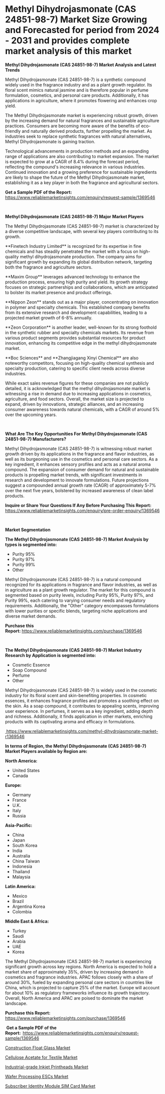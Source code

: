 <p><h1>Methyl Dihydrojasmonate (CAS 24851-98-7) Market Size Growing and Forecasted for period from 2024 - 2031 and provides complete market analysis of this market</h1></p><p><strong>Methyl Dihydrojasmonate (CAS 24851-98-7) Market Analysis and Latest Trends</strong></p>
<p><p>Methyl Dihydrojasmonate (CAS 24851-98-7) is a synthetic compound widely used in the fragrance industry and as a plant growth regulator. Its floral scent mimics natural jasmine and is therefore popular in perfume formulation, cosmetics, and personal care products. Additionally, it has applications in agriculture, where it promotes flowering and enhances crop yield.</p><p>The Methyl Dihydrojasmonate market is experiencing robust growth, driven by the increasing demand for natural fragrances and sustainable agriculture practices. Consumers are becoming more aware of the benefits of eco-friendly and naturally derived products, further propelling the market. As industries seek to replace synthetic fragrances with natural alternatives, Methyl Dihydrojasmonate is gaining traction.</p><p>Technological advancements in production methods and an expanding range of applications are also contributing to market expansion. The market is expected to grow at a CAGR of 8.4% during the forecast period, reflecting the compound's increasing relevance in various industries. Continued innovation and a growing preference for sustainable ingredients are likely to shape the future of the Methyl Dihydrojasmonate market, establishing it as a key player in both the fragrance and agricultural sectors.</p></p>
<p><strong>Get a Sample PDF of the Report:&nbsp;</strong> <a href="https://www.reliablemarketinsights.com/enquiry/request-sample/1369546?utm_campaign=1549&utm_medium=2&utm_source=Github&utm_content=ia&utm_term=11102024&utm_id=methyl-dihydrojasmonate-cas-24851-98-7">https://www.reliablemarketinsights.com/enquiry/request-sample/1369546</a></p>
<p>&nbsp;</p>
<p><strong>Methyl Dihydrojasmonate (CAS 24851-98-7) Major Market Players</strong></p>
<p><p>The Methyl Dihydrojasmonate (CAS 24851-98-7) market is characterized by a diverse competitive landscape, with several key players contributing to its growth. </p><p>**Finetech Industry Limited** is recognized for its expertise in fine chemicals and has steadily penetrated the market with a focus on high-quality methyl dihydrojasmonate production. The company aims for significant growth by expanding its global distribution network, targeting both the fragrance and agriculture sectors.</p><p>**Maxim Group** leverages advanced technology to enhance the production process, ensuring high purity and yield. Its growth strategy focuses on strategic partnerships and collaborations, which are anticipated to bolster its market presence and product offerings.</p><p>**Nippon Zeon** stands out as a major player, concentrating on innovation in polymer and specialty chemicals. This established company benefits from its extensive research and development capabilities, leading to a projected market growth of 6-8% annually.</p><p>**Zeon Corporation** is another leader, well-known for its strong foothold in the synthetic rubber and specialty chemicals markets. Its revenue from various product segments provides substantial resources for product innovation, enhancing its competitive edge in the methyl dihydrojasmonate market.</p><p>**Boc Sciences** and **Zhangjiagang Xinyi Chemical** are also noteworthy competitors, focusing on high-quality chemical synthesis and specialty production, catering to specific client needs across diverse industries.</p><p>While exact sales revenue figures for these companies are not publicly detailed, it is acknowledged that the methyl dihydrojasmonate market is witnessing a rise in demand due to increasing applications in cosmetics, agriculture, and food sectors. Overall, the market size is projected to expand, driven by innovations, strategic alliances, and an increasing consumer awareness towards natural chemicals, with a CAGR of around 5% over the upcoming years.</p></p>
<p>&nbsp;</p>
<p><strong>What Are The Key Opportunities For Methyl Dihydrojasmonate (CAS 24851-98-7) Manufacturers?</strong></p>
<p><p>Methyl Dihydrojasmonate (CAS 24851-98-7) is witnessing robust market growth driven by its applications in the fragrance and flavor industries, as well as its burgeoning use in the cosmetics and personal care sectors. As a key ingredient, it enhances sensory profiles and acts as a natural aroma compound. The expansion of consumer demand for natural and sustainable products is propelling market trends, with significant investments in research and development to innovate formulations. Future projections suggest a compounded annual growth rate (CAGR) of approximately 5-7% over the next five years, bolstered by increased awareness of clean label products.</p></p>
<p><strong>Inquire or Share Your Questions If Any Before Purchasing This Report:</strong> <a href="https://www.reliablemarketinsights.com/enquiry/pre-order-enquiry/1369546?utm_campaign=1549&utm_medium=2&utm_source=Github&utm_content=ia&utm_term=11102024&utm_id=methyl-dihydrojasmonate-cas-24851-98-7">https://www.reliablemarketinsights.com/enquiry/pre-order-enquiry/1369546</a></p>
<p>&nbsp;</p>
<p><strong>Market Segmentation</strong></p>
<p><strong>The Methyl Dihydrojasmonate (CAS 24851-98-7) Market Analysis by types is segmented into:</strong></p>
<p><ul><li>Purity 95%</li><li>Purity 97%</li><li>Purity 99%</li><li>Other</li></ul></p>
<p><p>Methyl Dihydrojasmonate (CAS 24851-98-7) is a natural compound recognized for its applications in fragrance and flavor industries, as well as in agriculture as a plant growth regulator. The market for this compound is segmented based on purity levels, including Purity 95%, Purity 97%, and Purity 99%, each catering to varying consumer needs and regulatory requirements. Additionally, the "Other" category encompasses formulations with lower purities or specific blends, targeting niche applications and diverse market demands.</p></p>
<p><strong>Purchase this Report:&nbsp;</strong><a href="https://www.reliablemarketinsights.com/purchase/1369546?utm_campaign=1549&utm_medium=2&utm_source=Github&utm_content=ia&utm_term=11102024&utm_id=methyl-dihydrojasmonate-cas-24851-98-7">https://www.reliablemarketinsights.com/purchase/1369546</a></p>
<p>&nbsp;</p>
<p><strong>The Methyl Dihydrojasmonate (CAS 24851-98-7) Market Industry Research by Application is segmented into:</strong></p>
<p><ul><li>Cosmetic Essence</li><li>Soap Compound</li><li>Perfume</li><li>Other</li></ul></p>
<p><p>Methyl Dihydrojasmonate (CAS 24851-98-7) is widely used in the cosmetic industry for its floral scent and skin-benefiting properties. In cosmetic essences, it enhances fragrance profiles and promotes a soothing effect on the skin. As a soap compound, it contributes to appealing scents, improving user experience. In perfumes, it serves as a key ingredient, adding depth and richness. Additionally, it finds application in other markets, enriching products with its captivating aroma and efficacy in formulations.</p></p>
<p><a href="https://www.reliablemarketinsights.com/methyl-dihydrojasmonate-market-r1369546?utm_campaign=1549&utm_medium=2&utm_source=Github&utm_content=ia&utm_term=11102024&utm_id=methyl-dihydrojasmonate-cas-24851-98-7">&nbsp;https://www.reliablemarketinsights.com/methyl-dihydrojasmonate-market-r1369546</a></p>
<p><strong>In terms of Region, the Methyl Dihydrojasmonate (CAS 24851-98-7) Market Players available by Region are:</strong></p>
<p>
    <p> <strong> North America: </strong>
        <ul>
            <li>United States</li>
            <li>Canada</li>
        </ul>
        </p> 
    <p> <strong> Europe: </strong>
        <ul>
            <li>Germany</li>
            <li>France</li>
            <li>U.K.</li>
            <li>Italy</li>
            <li>Russia</li>
        </ul>
        </p> 
    <p> <strong> Asia-Pacific: </strong>
        <ul>
            <li>China</li>
            <li>Japan</li>
            <li>South Korea</li>
            <li>India</li>
            <li>Australia</li>
            <li>China Taiwan</li>
            <li>Indonesia</li>
            <li>Thailand</li>
            <li>Malaysia</li>
        </ul>
        </p> 
    <p> <strong> Latin America: </strong>
        <ul>
            <li>Mexico</li>
            <li>Brazil</li>
            <li>Argentina Korea</li>
            <li>Colombia</li>
        </ul>
        </p> 
    <p> <strong> Middle East & Africa: </strong>
        <ul>
            <li>Turkey</li>
            <li>Saudi</li>
            <li>Arabia</li>
            <li>UAE</li>
            <li>Korea</li>
        </ul>
    </p>
    </p>
<p><p>The Methyl Dihydrojasmonate (CAS 24851-98-7) market is experiencing significant growth across key regions. North America is expected to hold a market share of approximately 35%, driven by increasing demand in cosmetics and fragrance industries. APAC follows closely with a share of around 30%, fueled by expanding personal care sectors in countries like China, which is projected to capture 25% of the market. Europe will account for about 10% as regulatory frameworks influence its growth trajectory. Overall, North America and APAC are poised to dominate the market landscape.</p></p>
<p><strong>Purchase this Report: </strong><a href="https://www.reliablemarketinsights.com/purchase/1369546?utm_campaign=1549&utm_medium=2&utm_source=Github&utm_content=ia&utm_term=11102024&utm_id=methyl-dihydrojasmonate-cas-24851-98-7">https://www.reliablemarketinsights.com/purchase/1369546</a></p>
<p>&nbsp;<strong>Get a Sample PDF of the Report:&nbsp;&nbsp;</strong><a href="https://www.reliablemarketinsights.com/enquiry/request-sample/1369546?utm_campaign=1549&utm_medium=2&utm_source=Github&utm_content=ia&utm_term=11102024&utm_id=methyl-dihydrojasmonate-cas-24851-98-7">https://www.reliablemarketinsights.com/enquiry/request-sample/1369546</a></p>
<p><strong></strong></p>
<p><p><a href="https://www.linkedin.com/pulse/construction-float-glass-market-research-report-forecast-ei5af?utm_campaign=1549&utm_medium=2&utm_source=Github&utm_content=ia&utm_term=11102024&utm_id=methyl-dihydrojasmonate-cas-24851-98-7">Construction Float Glass Market</a></p><p><a href="https://www.linkedin.com/pulse/cellulose-acetate-textile-market-penetration-strategies-8gfof?utm_campaign=1549&utm_medium=2&utm_source=Github&utm_content=ia&utm_term=11102024&utm_id=methyl-dihydrojasmonate-cas-24851-98-7">Cellulose Acetate for Textile Market</a></p><p><a href="https://www.linkedin.com/pulse/industrial-grade-inkjet-printheads-market-overview-forecast-ext5e?utm_campaign=1549&utm_medium=2&utm_source=Github&utm_content=ia&utm_term=11102024&utm_id=methyl-dihydrojasmonate-cas-24851-98-7">Industrial-grade Inkjet Printheads Market</a></p><p><a href="https://www.linkedin.com/pulse/global-perspectives-wafer-processing-escs-market-trends-challenges-oma3e?utm_campaign=1549&utm_medium=2&utm_source=Github&utm_content=ia&utm_term=11102024&utm_id=methyl-dihydrojasmonate-cas-24851-98-7">Wafer Processing ESCs Market</a></p><p><a href="https://issuu.com/reportprime-2/docs/subscriber-identity-module-sim-card_5b6ac6eaa93be0?utm_campaign=1549&utm_medium=2&utm_source=Github&utm_content=ia&utm_term=11102024&utm_id=methyl-dihydrojasmonate-cas-24851-98-7">Subscriber Identity Module SIM Card Market</a></p></p>